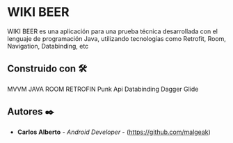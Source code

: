 # WIKI BEER

WIKI BEER es una aplicación para una prueba técnica desarrollada con el lenguaje de programación Java, utilizando tecnologías como Retrofit, Room, Navigation, Databinding, etc
## Construido con 🛠️
MVVM
JAVA
ROOM
RETROFIN
Punk Api
Databinding
Dagger
Glide


## Autores ✒️

* **Carlos Alberto** - *Android Developer* - (https://github.com/malgeak)
